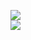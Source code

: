 [![](https://img.shields.io/badge/Made%20With-Github%20Spray-lightgrey.svg?style=for-the-badge&logo=github)](https://github.com/Annihil/github-spray#4297)  
[![](https://i.imgur.com/2DrTn0Z.gif)](https://github.com/Annihil/github-spray)